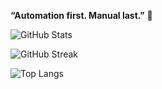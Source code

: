 

**“Automation first. Manual last.”** 🚀


![GitHub Stats](https://github-readme-stats.vercel.app/api?username=cloudwithrk&theme=chartreuse-dark&hide_border=true&include_all_commits=true&count_private=true)

![GitHub Streak](https://github-readme-streak-stats.herokuapp.com/?user=cloudwithrk&theme=chartreuse-dark&hide_border=true)

![Top Langs](https://github-readme-stats.vercel.app/api/top-langs/?username=cloudwithrk&theme=chartreuse-dark&hide_border=true&include_all_commits=true&count_private=true&layout=compact)

 


 
 
